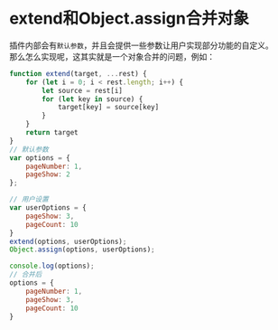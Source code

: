 # extend和Object.assign合并对象    

插件内部会有`默认参数`，并且会提供一些参数让用户实现部分功能的自定义。    
那么怎么实现呢，这其实就是一个对象合并的问题，例如：  

```javascript
function extend(target, ...rest) {
    for (let i = 0; i < rest.length; i++) {
        let source = rest[i]
        for (let key in source) {
            target[key] = source[key]
        }
    }
    return target
}
// 默认参数
var options = {
    pageNumber: 1,
    pageShow: 2
};

// 用户设置
var userOptions = {
    pageShow: 3,
    pageCount: 10
}
extend(options, userOptions);
Object.assign(options, userOptions);

console.log(options);
// 合并后
options = {
    pageNumber: 1,
    pageShow: 3,
    pageCount: 10
}

```